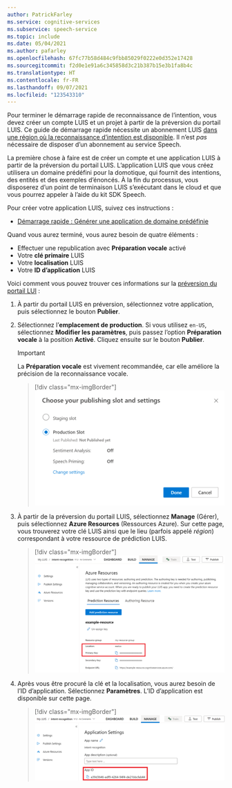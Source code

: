 ```yaml
---
author: PatrickFarley
ms.service: cognitive-services
ms.subservice: speech-service
ms.topic: include
ms.date: 05/04/2021
ms.author: pafarley
ms.openlocfilehash: 67fc77b58d484c9fbb85029f0222e0d352e17428
ms.sourcegitcommit: f2d0e1e91a6c345858d3c21b387b15e3b1fa8b4c
ms.translationtype: HT
ms.contentlocale: fr-FR
ms.lasthandoff: 09/07/2021
ms.locfileid: "123543310"
---
```

Pour terminer le démarrage rapide de reconnaissance de l’intention, vous devez créer un compte LUIS et un projet à partir de la préversion du portail LUIS. Ce guide de démarrage rapide nécessite un abonnement LUIS [dans une région où la reconnaissance d’intention est disponible](../../../regions.md#intent-recognition). Il n’est *pas* nécessaire de disposer d’un abonnement au service Speech.

La première chose à faire est de créer un compte et une application LUIS à partir de la préversion du portail LUIS. L’application LUIS que vous créez utilisera un domaine prédéfini pour la domotique, qui fournit des intentions, des entités et des exemples d’énoncés. À la fin du processus, vous disposerez d’un point de terminaison LUIS s’exécutant dans le cloud et que vous pourrez appeler à l’aide du kit SDK Speech. 

Pour créer votre application LUIS, suivez ces instructions :

* <a href="/azure/cognitive-services/luis/luis-get-started-create-app" target="_blank">Démarrage rapide : Générer une application de domaine prédéfinie</a>

Quand vous aurez terminé, vous aurez besoin de quatre éléments :

* Effectuer une republication avec **Préparation vocale** activé
* Votre **clé primaire** LUIS
* Votre **localisation** LUIS
* Votre **ID d’application** LUIS

Voici comment vous pouvez trouver ces informations sur la [préversion du portail LUI](https://preview.luis.ai/) :

1. À partir du portail LUIS en préversion, sélectionnez votre application, puis sélectionnez le bouton **Publier**.

2. Sélectionnez l’**emplacement de production**. Si vous utilisez `en-US`, sélectionnez **Modifier les paramètres**, puis passez l’option **Préparation vocale** à la position **Activé**. Cliquez ensuite sur le bouton **Publier**.

    > [!IMPORTANT]
    > La **Préparation vocale** est vivement recommandée, car elle améliore la précision de la reconnaissance vocale.

    > [!div class="mx-imgBorder"]
    > ![Publier LUIS sur le point de terminaison](../../../media/luis/publish-app-popup.png)

3. À partir de la préversion du portail LUIS, sélectionnez **Manage** (Gérer), puis sélectionnez **Azure Resources** (Ressources Azure). Sur cette page, vous trouverez votre clé LUIS ainsi que le lieu (parfois appelé _région_) correspondant à votre ressource de prédiction LUIS.

   > [!div class="mx-imgBorder"]
   > ![Clé et localisation LUIS](../../../media/luis/luis-key-region.png)

4. Après vous être procuré la clé et la localisation, vous aurez besoin de l’ID d’application. Sélectionnez **Paramètres**. L’ID d’application est disponible sur cette page.

   > [!div class="mx-imgBorder"]
   > ![ID d’application LUIS](../../../media/luis/luis-app-id.png)